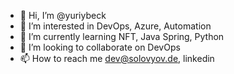 - 👋 Hi, I’m @yuriybeck
- 👀 I’m interested in DevOps, Azure, Automation
- 🌱 I’m currently learning NFT, Java Spring, Python
- 💞️ I’m looking to collaborate on DevOps
- 📫 How to reach me dev@solovyov.de, linkedin

<!---
yuriysolovyov/yuriysolovyov is a ✨ special ✨ repository because its `README.md` (this file) appears on your GitHub profile.
You can click the Preview link to take a look at your changes.
--->

